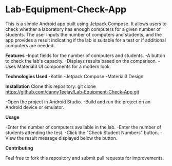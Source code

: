 # Lab-Equipment-Check-App
This is a simple Android app built using Jetpack Compose. It allows users to check whether a laboratory has enough computers for a given number of students. The user inputs the number of computers and students, and the app provides a result indicating if the lab is suitable for a test or if additional computers are needed.

**Features**
-Input fields for the number of computers and students.
-A button to check the lab's capacity.
-Displays results based on the comparison.
-Uses Material3 UI components for a modern look.

**Technologies Used**
-Kotlin
-Jetpack Compose
-Material3 Design

**Installation**
Clone this repository:
git clone https://github.com/cannyTeejay/Lab-Equipment-Check-App.git

-Open the project in Android Studio.
-Build and run the project on an Android device or emulator.

**Usage**

-Enter the number of computers available in the lab.
-Enter the number of students attending the test.
-Click the "Check Student Numbers" button.
-View the result message displayed below the button.

**Contributing**

Feel free to fork this repository and submit pull requests for improvements.
